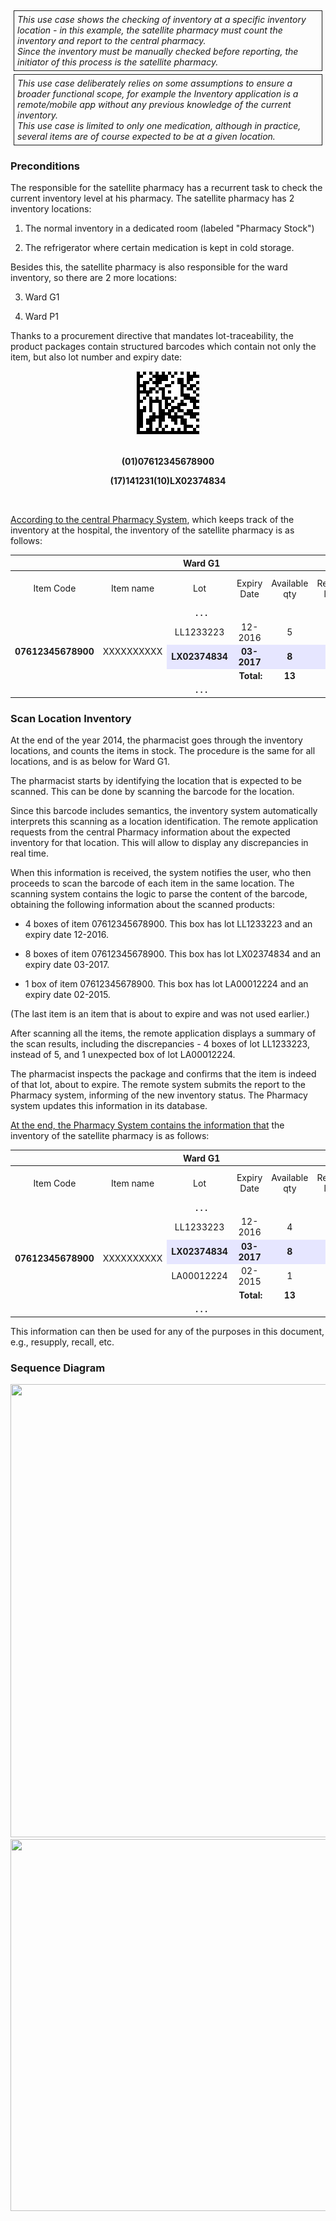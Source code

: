 <style>
  .table-usecase {
    width: 100%;
  }

  .table-usecase > thead > tr > th,
  .table-usecase > tbody > tr > th,
  .table-usecase > tfoot > tr > th,
  .table-usecase > thead > tr > td,
  .table-usecase > tbody > tr > td,
  .table-usecase > tfoot > tr > td {
    text-align: center;
  }

  .table-usecase .cell-shaded {
    background-color: #e6e6ff;
  }
  
  .table-usecase .cell-fat-bottom {
    border-bottom-width: 3px;
    border-bottom-color: #cccccc;
  }
</style>

<div style="  border: 1px solid; padding: 5px; margin: 5px;">
<i>This use case shows the checking of inventory at a specific inventory
location - in this example, the satellite pharmacy must count the
inventory and report to the central pharmacy.</i>
<br>
<i>Since the inventory must be manually checked before reporting, the
initiator of this process is the satellite pharmacy.</i>
</div>

<div style="  border: 1px solid; padding: 5px; margin: 5px;">
<i>This use case deliberately relies on some assumptions to ensure a
broader functional scope, for example the Inventory application is a
remote/mobile app without any previous knowledge of the current
inventory.</i>
<br>
<i>This use case is limited to only one medication, although in practice,
several items are of course expected to be at a given location.</i>
</div>

### Preconditions

The responsible for the satellite pharmacy has a recurrent task to check
the current inventory level at his pharmacy. The satellite pharmacy has
2 inventory locations:

1.  The normal inventory in a dedicated room (labeled "Pharmacy Stock")

2.  The refrigerator where certain medication is kept in cold storage.

Besides this, the satellite pharmacy is also responsible for the ward
inventory, so there are 2 more locations:

3.  Ward G1

4.  Ward P1

Thanks to a procurement directive that mandates lot-traceability, the
product packages contain structured barcodes which contain not only the
item, but also lot number and expiry date:

<div style="text-align:center">
<img src="image_UC3_BarCode.png"
style="width:1.06265in;height:1.06265in" />
<br>
<br>

<b>(01)07612345678900</b>
<br>

<b>(17)141231(10)LX02374834</b>
</div>
<br>

<u>According to the central Pharmacy System</u>, which keeps track of
the inventory at the hospital, the inventory of the satellite pharmacy
is as follows:

<table class="table-bordered table-usecase">
  <thead>
    <tr>
      <th colspan="7">Ward G1</th>
    </tr>
  </thead>
  <tbody>
    <tr>
      <td>Item Code</td>
      <td>Item name</td>
      <td>Lot</td>
      <td>Expiry Date</td>
      <td>Available qty</td>
      <td>Reorder level</td>
      <td>Default order qty</td>
    </tr>
    <tr>
      <td colspan="7"><strong>. . .</strong></td>
    </tr>
    <tr>
      <td rowspan="3"><strong>07612345678900</strong></td>
      <td rowspan="3">XXXXXXXXXX</td>
      <td>LL1233223</td>
      <td>12-2016</td>
      <td>5</td>
      <td>&nbsp;</td>
      <td>&nbsp;</td>
    </tr>
    <tr>
      <td class="cell-shaded"><strong>LX02374834</strong></td>
      <td class="cell-shaded"><strong>03-2017</strong></td>
      <td class="cell-shaded" style="border-bottom-width: 3px;
    border-bottom-color: #cccccc;"><strong>8</strong></td>
      <td class="cell-shaded">&nbsp;</td>
      <td class="cell-shaded">&nbsp;</td>
    </tr>
    <tr>
      <td colspan="2" style="text-align:right;"><strong>Total:</strong></td>
      <td><strong>13</strong></td>
      <td>5</td>
      <td>10</td>
    </tr>
    <tr>
      <td colspan="7"><strong>. . .</strong></td>
    </tr>
  </tbody>
</table>

### Scan Location Inventory

At the end of the year 2014, the pharmacist goes through the inventory
locations, and counts the items in stock. The procedure is the same for
all locations, and is as below for Ward G1.

The pharmacist starts by identifying the location that is expected to be
scanned. This can be done by scanning the barcode for the location.

Since this barcode includes semantics, the inventory system
automatically interprets this scanning as a location identification. The
remote application requests from the central Pharmacy information about
the expected inventory for that location. This will allow to display any
discrepancies in real time.

When this information is received, the system notifies the user, who
then proceeds to scan the barcode of each item in the same location. The
scanning system contains the logic to parse the content of the barcode,
obtaining the following information about the scanned products:

- 4 boxes of item 07612345678900. This box has lot LL1233223 and an expiry date 12-2016.

- 8 boxes of item 07612345678900. This box has lot LX02374834 and an expiry date 03-2017.

- 1 box of item 07612345678900. This box has lot LA00012224 and an expiry date 02-2015.

(The last item is an item that is about to expire and was not used
earlier.)

After scanning all the items, the remote application displays a summary
of the scan results, including the discrepancies - 4 boxes of lot
LL1233223, instead of 5, and 1 unexpected box of lot LA00012224.

The pharmacist inspects the package and confirms that the item is indeed
of that lot, about to expire. The remote system submits the report to
the Pharmacy system, informing of the new inventory status. The Pharmacy
system updates this information in its database.

<u>At the end, the Pharmacy System contains the information that</u> the
inventory of the satellite pharmacy is as follows:

<table class="table-bordered table-usecase">
  <thead>
    <tr>
      <th colspan="7">Ward G1</th>
    </tr>
  </thead>
  <tbody>
    <tr>
      <td>Item Code</td>
      <td>Item name</td>
      <td>Lot</td>
      <td>Expiry Date</td>
      <td>Available qty</td>
      <td>Reorder level</td>
      <td>Default order qty</td>
    </tr>
    <tr>
      <td colspan="7"><strong>. . .</strong></td>
    </tr>
    <tr>
      <td rowspan="4"><strong>07612345678900</strong></td>
      <td rowspan="4">XXXXXXXXXX</td>
      <td>LL1233223</td>
      <td>12-2016</td>
      <td>4</td>
      <td>&nbsp;</td>
      <td>&nbsp;</td>
    </tr>
    <tr>
      <td class="cell-shaded"><strong>LX02374834</strong></td>
      <td class="cell-shaded"><strong>03-2017</strong></td>
      <td class="cell-shaded" style="border-bottom-width: 3px;
    border-bottom-color: #cccccc;"><strong>8</strong></td>
      <td class="cell-shaded">&nbsp;</td>
      <td class="cell-shaded">&nbsp;</td>
    </tr>
    <tr>
      <td>LA00012224</td>
      <td>02-2015</td>
      <td>1</td>
      <td>&nbsp;</td>
      <td>&nbsp;</td>
    </tr>
    <tr>
      <td colspan="2" style="text-align:right;"><strong>Total:</strong></td>
      <td><strong>13</strong></td>
      <td>5</td>
      <td>10</td>
    </tr>
    <tr>
      <td colspan="7"><strong>. . .</strong></td>
    </tr>
  </tbody>
</table>

This information can then be used for any of the purposes in this
document, e.g., resupply, recall, etc.

### Sequence Diagram

<div style="text-align:center">
<img src="image_UC3_SequenceDiagram1.png" style="width:6.26875in;height:7.55037in"/>
</div>

<div style="text-align:center">
<img src="image_UC3_SequenceDiagram2.png" style="width:6.26875in;height:6.1946in"/>
</div>